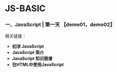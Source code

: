 JS-BASIC
========

### 一、JavaScript | 第一天 【demo01，demo02】
 相关链接：
 
 - **初涉 JavaScript**
 - **JavaScript 简介**
 - **JavaScript 知识图谱**
 - **在HTML中使用JavaScript**
